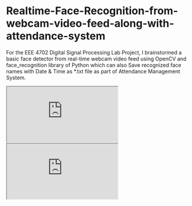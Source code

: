 # Realtime-Face-Recognition-from-webcam-video-feed-along-with-attendance-system

For the EEE 4702 Digital Signal Processing Lab Project, I brainstormed a basic face detector from real-time webcam video feed using OpenCV and face_recognition library of Python which can also Save recognized face names with Date & Time as *.txt file as part of Attendance Management System.

<!DOCTYPE html>
<html>
<body>
 <iframe src="https://drive.google.com/file/d/1qSWEwptOuWmf0l6FN3zeMLcOHPenWtHQ/view?usp=sharing/preview" ></iframe>
  
  <!--aloow full screen add tag -->
  <iframe allowfullscreen="allowfullscreen" src="https://github.com/MDMohiUddinKhan/Realtime-Face-Recognition-from-webcam-video-feed-along-with-attendance-system/preview"></iframe>

</body>
</html>
